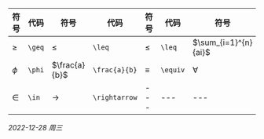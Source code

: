 |符号|代码|符号|代码|符号|代码|符号|代码|
|---|---|---|---|---|---|---|---|
|$\geq$|`\geq`|$\leq$|`\leq`|$\leq$|`\leq`|$\sum_{i=1}^{n}{ai}$|`\sum_{i=1}^{n}{ai}`|
|$\phi$|`\phi`|$\frac{a}{b}$|`\frac{a}{b}`|$\equiv$|`\equiv`|$\forall$|`\forall`|
|$\in$|`\in`|$\rightarrow$|`\rightarrow`|---|---|---|---|


*2022-12-28 周三*